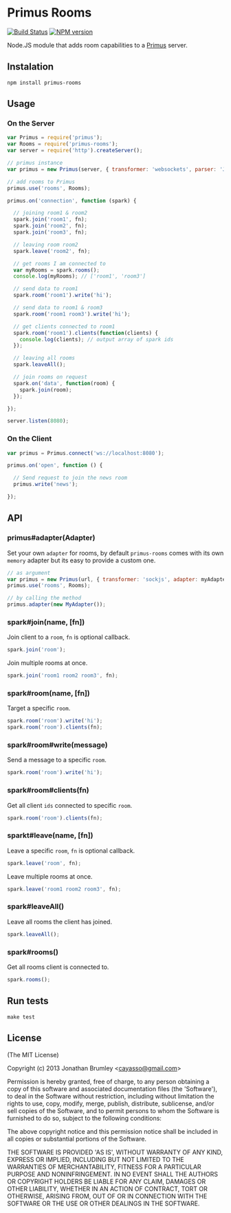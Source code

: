 # Primus Rooms

[![Build Status](https://travis-ci.org/cayasso/primus-rooms.png?branch=master)](https://travis-ci.org/cayasso/primus-rooms)
[![NPM version](https://badge.fury.io/js/primus-rooms.png)](http://badge.fury.io/js/primus-rooms)

Node.JS module that adds room capabilities to a [Primus](https://github.com/3rd-Eden/primus) server.

## Instalation

```
npm install primus-rooms
```

## Usage

### On the Server

```javascript
var Primus = require('primus');
var Rooms = require('primus-rooms');
var server = require('http').createServer();

// primus instance
var primus = new Primus(server, { transformer: 'websockets', parser: 'JSON' });

// add rooms to Primus
primus.use('rooms', Rooms);

primus.on('connection', function (spark) {

  // joining room1 & room2
  spark.join('room1', fn);
  spark.join('room2', fn);
  spark.join('room3', fn);

  // leaving room room2
  spark.leave('room2', fn);

  // get rooms I am connected to
  var myRooms = spark.rooms();
  console.log(myRooms); // ['room1', 'room3']

  // send data to room1
  spark.room('room1').write('hi');

  // send data to room1 & room3
  spark.room('room1 room3').write('hi');

  // get clients connected to room1
  spark.room('room1').clients(function(clients) {
    console.log(clients); // output array of spark ids
  });

  // leaving all rooms
  spark.leaveAll();

  // join rooms on request
  spark.on('data', function(room) {
    spark.join(room);
  });

});

server.listen(8080);
```

### On the Client

```javascript
var primus = Primus.connect('ws://localhost:8080');

primus.on('open', function () {

  // Send request to join the news room
  primus.write('news');

});

```

## API

### primus#adapter(Adapter)

Set your own `adapter` for rooms, by default `primus-rooms` comes 
with its own `memory` adapter but its easy to provide a custom one.

```javascript
// as argument
var primus = new Primus(url, { transformer: 'sockjs', adapter: myAdapter });
primus.use('rooms', Rooms);

// by calling the method
primus.adapter(new MyAdapter());
```

### spark#join(name, [fn])

Join client to a `room`, `fn` is optional callback.

```javascript
spark.join('room');
```

Join multiple rooms at once.

```javascript
spark.join('room1 room2 room3', fn);
```

### spark#room(name, [fn])

Target a specific `room`.

```javascript
spark.room('room').write('hi');
spark.room('room').clients(fn);
```

### spark#room#write(message)

Send a message to a specific `room`.

```javascript
spark.room('room').write('hi');
```

### spark#room#clients(fn)

Get all client `ids` connected to specific `room`.

```javascript
spark.room('room').clients(fn);
```

### sparkt#leave(name, [fn])

Leave a specific `room`, `fn` is optional callback.

```javascript
spark.leave('room', fn);
```

Leave multiple rooms at once.

```javascript
spark.leave('room1 room2 room3', fn);
```

### spark#leaveAll()

Leave all rooms the client has joined.

```javascript
spark.leaveAll();
```

### spark#rooms()

Get all rooms client is connected to.

```javascript
spark.rooms();
```

## Run tests

```
make test
```

## License

(The MIT License)

Copyright (c) 2013 Jonathan Brumley &lt;cayasso@gmail.com&gt;

Permission is hereby granted, free of charge, to any person obtaining
a copy of this software and associated documentation files (the
'Software'), to deal in the Software without restriction, including
without limitation the rights to use, copy, modify, merge, publish,
distribute, sublicense, and/or sell copies of the Software, and to
permit persons to whom the Software is furnished to do so, subject to
the following conditions:

The above copyright notice and this permission notice shall be
included in all copies or substantial portions of the Software.

THE SOFTWARE IS PROVIDED 'AS IS', WITHOUT WARRANTY OF ANY KIND,
EXPRESS OR IMPLIED, INCLUDING BUT NOT LIMITED TO THE WARRANTIES OF
MERCHANTABILITY, FITNESS FOR A PARTICULAR PURPOSE AND NONINFRINGEMENT.
IN NO EVENT SHALL THE AUTHORS OR COPYRIGHT HOLDERS BE LIABLE FOR ANY
CLAIM, DAMAGES OR OTHER LIABILITY, WHETHER IN AN ACTION OF CONTRACT,
TORT OR OTHERWISE, ARISING FROM, OUT OF OR IN CONNECTION WITH THE
SOFTWARE OR THE USE OR OTHER DEALINGS IN THE SOFTWARE.
